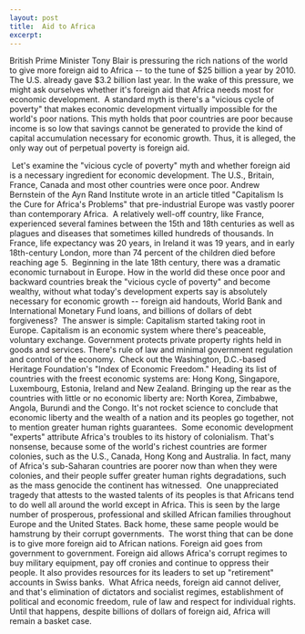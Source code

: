 ```yaml
---
layout: post
title:  Aid to Africa
excerpt:
---
```




            

    

            

British Prime Minister Tony Blair is pressuring the rich nations of the world to give more foreign aid to Africa -- to the tune of $25 billion a year by 2010. The U.S. already gave $3.2 billion last year. In the wake of this pressure, we might ask ourselves whether it's foreign aid that Africa needs most for economic development.
 A standard myth is there's a "vicious cycle of poverty" that makes economic development virtually impossible for the world's poor nations. This myth holds that poor countries are poor because income is so low that savings cannot be generated to provide the kind of capital accumulation necessary for economic growth. Thus, it is alleged, the only way out of perpetual poverty is foreign aid.




 Let's examine the "vicious cycle of poverty" myth and whether foreign aid is a necessary ingredient for economic development. The U.S., Britain, France, Canada and most other countries were once poor. Andrew Bernstein of the Ayn Rand Institute wrote in an article titled "Capitalism Is the Cure for Africa's Problems" that pre-industrial Europe was vastly poorer than contemporary Africa.
 A relatively well-off country, like France, experienced several famines between the 15th and 18th centuries as well as plagues and diseases that sometimes killed hundreds of thousands. In France, life expectancy was 20 years, in Ireland it was 19 years, and in early 18th-century London, more than 74 percent of the children died before reaching age 5.
 Beginning in the late 18th century, there was a dramatic economic turnabout in Europe. How in the world did these once poor and backward countries break the "vicious cycle of poverty" and become wealthy, without what today's development experts say is absolutely necessary for economic growth -- foreign aid handouts, World Bank and International Monetary Fund loans, and billions of dollars of debt forgiveness?
 The answer is simple: Capitalism started taking root in Europe. Capitalism is an economic system where there's peaceable, voluntary exchange. Government protects private property rights held in goods and services. There's rule of law and minimal government regulation and control of the economy.
 Check out the Washington, D.C.-based Heritage Foundation's "Index of Economic Freedom." Heading its list of countries with the freest economic systems are: Hong Kong, Singapore, Luxembourg, Estonia, Ireland and New Zealand. Bringing up the rear as the countries with little or no economic liberty are: North Korea, Zimbabwe, Angola, Burundi and the Congo. It's not rocket science to conclude that economic liberty and the wealth of a nation and its peoples go together, not to mention greater human rights guarantees.
 Some economic development "experts" attribute Africa's troubles to its history of colonialism. That's nonsense, because some of the world's richest countries are former colonies, such as the U.S., Canada, Hong Kong and Australia. In fact, many of Africa's sub-Saharan countries are poorer now than when they were colonies, and their people suffer greater human rights degradations, such as the mass genocide the continent has witnessed.
 One unappreciated tragedy that attests to the wasted talents of its peoples is that Africans tend to do well all around the world except in Africa. This is seen by the large number of prosperous, professional and skilled African families throughout Europe and the United States. Back home, these same people would be hamstrung by their corrupt governments. 
 The worst thing that can be done is to give more foreign aid to African nations. Foreign aid goes from government to government. Foreign aid allows Africa's corrupt regimes to buy military equipment, pay off cronies and continue to oppress their people. It also provides resources for its leaders to set up "retirement" accounts in Swiss banks. 
 What Africa needs, foreign aid cannot deliver, and that's elimination of dictators and socialist regimes, establishment of political and economic freedom, rule of law and respect for individual rights. Until that happens, despite billions of dollars of foreign aid, Africa will remain a basket case.

        
